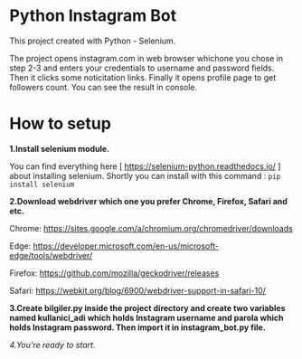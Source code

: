 # Python Instagram Bot
This project created with Python - Selenium. 

The project opens instagram.com in web browser whichone you chose in step 2-3 and enters your credentials to username and password fields. Then it clicks some noticitation links. Finally it opens profile page to get followers count. You can see the result in console. 



# How to setup
**1.Install selenium module.**

You can find everything here [ https://selenium-python.readthedocs.io/ ] about installing selenium.
Shortly you can install with this command : 
`pip install selenium`

**2.Download webdriver which one you prefer Chrome, Firefox, Safari and etc.**

Chrome:	https://sites.google.com/a/chromium.org/chromedriver/downloads

Edge:	https://developer.microsoft.com/en-us/microsoft-edge/tools/webdriver/

Firefox:	https://github.com/mozilla/geckodriver/releases

Safari:	https://webkit.org/blog/6900/webdriver-support-in-safari-10/

**3.Create bilgiler.py inside the project directory and create two variables named kullanici_adi which holds Instagram username and parola which holds Instagram password. Then import it in instagram_bot.py file.**

_4.You're ready to start._

